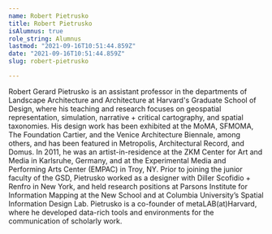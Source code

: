 ```yaml
---
name: Robert Pietrusko
title: Robert Pietrusko
isAlumnus: true
role_string: Alumnus
lastmod: "2021-09-16T10:51:44.859Z"
date: "2021-09-16T10:51:44.859Z"
slug: robert-pietrusko

---
```

Robert Gerard Pietrusko is an assistant professor in the departments of Landscape Architecture and Architecture at Harvard's Graduate School of Design, where his teaching and research focuses on geospatial representation, simulation, narrative + critical cartography, and spatial taxonomies. His design work has been exhibited at the MoMA, SFMOMA, The Foundation Cartier, and the Venice Architecture Biennale, among others, and has been featured in Metropolis, Architectural Record, and Domus. In 2011, he was an artist-in-residence at the ZKM Center for Art and Media in Karlsruhe, Germany, and at the Experimental Media and Performing Arts Center (EMPAC) in Troy, NY. Prior to joining the junior faculty of the GSD, Pietrusko worked as a designer with Diller Scofidio + Renfro in New York, and held research positions at Parsons Institute for Information Mapping at the New School and at Columbia University’s Spatial Information Design Lab. Pietrusko is a co-founder of metaLAB(at)Harvard, where he developed data-rich tools and environments for the communication of scholarly work.